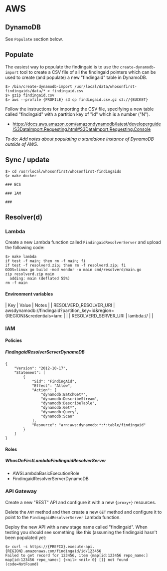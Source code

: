 # AWS

## DynamoDB

See `Populate` section below.

## Populate

The easiest way to populate the findingaid is to use the `create-dynamodb-import` tool to create a CSV file of all the findingaid pointers which can be used to create (and populate) a new "findingaid" table in DynamoDB.

```
$> /bin/create-dynamodb-import /usr/local/data/whosonfirst-findingaids/data/* > findingaid.csv
$> gzip findingaid.csv
$> aws --profile {PROFILE} s3 cp findingaid.csv.gz s3://{BUCKET}
```

Follow the instructions for importing the CSV file, specifying a new table called "findingaid" with a partition key of "id" which is a number ("N").

* https://docs.aws.amazon.com/amazondynamodb/latest/developerguide/S3DataImport.Requesting.html#S3DataImport.Requesting.Console

_To do: Add notes about populating a standalone instance of DynamoDB outside of AWS._

## Sync / update

```
$> cd /usr/local/whosonfirst/whosonfirst-findingaids
$> make docker

### ECS

### IAM

### 
```

## Resolver(d)

### Lambda

Create a new Lambda function called `FindingaidResolverServer` and upload the following code:

```
$> make lambda
if test -f main; then rm -f main; fi
if test -f resolverd.zip; then rm -f resolverd.zip; fi
GOOS=linux go build -mod vendor -o main cmd/resolverd/main.go
zip resolverd.zip main
  adding: main (deflated 55%)
rm -f main
```

#### Environment variables

| Key | Value | Notes | 
| RESOLVERD_RESOLVER_URI | awsdynamodb://findingaid?partition_key=id&region={REGION}&credentials=iam: | |
| RESOLVERD_SERVER_URI | lambda:// | |

### IAM

#### Policies

##### FindingaidResolverServerDynamoDB

```
{
    "Version": "2012-10-17",
    "Statement": [
        {
            "Sid": "FindingAid",
            "Effect": "Allow",
            "Action": [
                "dynamodb:BatchGet*",
                "dynamodb:DescribeStream",
                "dynamodb:DescribeTable",
                "dynamodb:Get*",
                "dynamodb:Query",
                "dynamodb:Scan"
            ],
            "Resource": "arn:aws:dynamodb:*:*:table/findingaid"
        }
    ]
}
```

#### Roles

##### WhosOnFirstLambdaFindingaidResolverServer

* AWSLambdaBasicExecutionRole
* FindingaidResolverServerDynamoDB

### API Gateway

Create a new "REST" API and configure it with a new `{proxy+}` resources.

Delete the `ANY` method and then create a new `GET` method and configure it to point to the `FindingaidResolverServer` Lambda function.

Deploy the new API with a new stage name called "findingaid". When testing you should see something like this (assuming the findingaid hasn't been populated yet:

```
$> curl -s https://{PREFIX}.execute-api.{REGION}.amazonaws.com/findingaid/id/123456
Failed to get record for 123456, item {map[id:123456 repo_name:] map[id:123456 repo_name:] {<nil> <nil> 0} []} not found (code=NotFound)
```